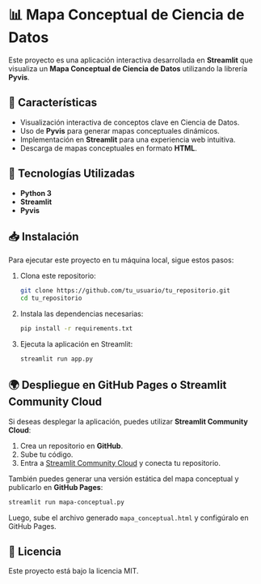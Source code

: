 # 📊 Mapa Conceptual de Ciencia de Datos

Este proyecto es una aplicación interactiva desarrollada en **Streamlit** que visualiza un **Mapa Conceptual de Ciencia de Datos** utilizando la librería **Pyvis**.

## 🚀 Características
- Visualización interactiva de conceptos clave en Ciencia de Datos.
- Uso de **Pyvis** para generar mapas conceptuales dinámicos.
- Implementación en **Streamlit** para una experiencia web intuitiva.
- Descarga de mapas conceptuales en formato **HTML**.

## 📌 Tecnologías Utilizadas
- **Python 3**
- **Streamlit**
- **Pyvis**

## 📥 Instalación
Para ejecutar este proyecto en tu máquina local, sigue estos pasos:

1. Clona este repositorio:
   ```bash
   git clone https://github.com/tu_usuario/tu_repositorio.git
   cd tu_repositorio
   ```

2. Instala las dependencias necesarias:
   ```bash
   pip install -r requirements.txt
   ```

3. Ejecuta la aplicación en Streamlit:
   ```bash
   streamlit run app.py
   ```

## 🌍 Despliegue en GitHub Pages o Streamlit Community Cloud
Si deseas desplegar la aplicación, puedes utilizar **Streamlit Community Cloud**:

1. Crea un repositorio en **GitHub**.
2. Sube tu código.
3. Entra a [Streamlit Community Cloud](https://share.streamlit.io/) y conecta tu repositorio.

También puedes generar una versión estática del mapa conceptual y publicarlo en **GitHub Pages**:
```bash
streamlit run mapa-conceptual.py
```
Luego, sube el archivo generado `mapa_conceptual.html` y configúralo en GitHub Pages.

## 📄 Licencia
Este proyecto está bajo la licencia MIT.
